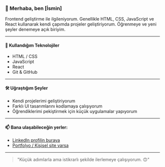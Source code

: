 ### 👋 Merhaba, ben [İsmin]

Frontend geliştirme ile ilgileniyorum. Genellikle HTML, CSS, JavaScript ve React kullanarak kendi çapımda projeler geliştiriyorum. Öğrenmeye ve yeni şeyler denemeye açık biriyim.

---

#### 🚀 Kullandığım Teknolojiler
- HTML / CSS
- JavaScript
- React
- Git & GitHub

---

#### 🛠️ Uğraştığım Şeyler
- Kendi projelerimi geliştiriyorum
- Farklı UI tasarımlarını kodlamaya çalışıyorum
- Öğrendiklerimi pekiştirmek için küçük uygulamalar yapıyorum

---

#### 📫 Bana ulaşabileceğin yerler:
- [LinkedIn profilin buraya](#)
- [Portfolyo / Kişisel site varsa](#)

---

> "Küçük adımlarla ama istikrarlı şekilde ilerlemeye çalışıyorum. 🙃"
